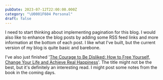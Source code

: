 ```yaml
---
pubDate: 2023-07-12T22:00:00.000Z
category: "\U0001F604 Personal"
draft: false
---
```


I need to start thinking about implementing pagination for this blog. I would also like to enhance the blog posts by adding some RSS feed links and more information at the bottom of each post. I like what I've built, but the current version of my blog is quite basic and barebone.

I've also just finished '[The Courage to Be Disliked: How to Free Yourself, Change Your Life and Achieve Real Happiness](https://www.goodreads.com/book/show/43306206-the-courage-to-be-disliked)'. The title might not be the best, but it's definitely an interesting read. I might post some notes from the book in the coming days.
